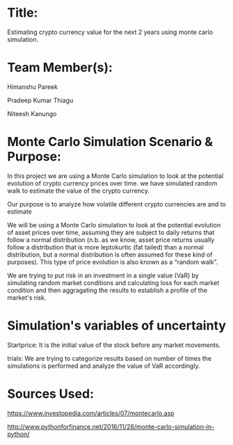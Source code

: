 
# Title:
Estimating crypto currency value for the next 2 years using monte carlo simulation.

# Team Member(s):
Himanshu Pareek

Pradeep Kumar Thiagu

Niteesh Kanungo

# Monte Carlo Simulation Scenario & Purpose:

In this project we are using a Monte Carlo simulation to look at the potential evolution of crypto currency prices over time. we have simulated random walk to estimate the value of the crypto currency. 

Our purpose is to analyze how volatile different crypto currencies are and to estimate 

We will be using a Monte Carlo simulation to look at the potential evolution of asset prices over time, assuming they are subject to daily returns that follow a normal distribution (n.b. as we know, asset price returns usually follow a distribution that is more leptokurtic (fat tailed) than a normal distribution, but a normal distribution is often assumed for these kind of purposes). This type of price evolution is also known as a “random walk”.

We are trying to put risk in an investment in a single value (VaR) by simulating random market conditions and calculating loss for each market condition and then aggragating the results to establish a profile of the market's risk.


# Simulation's variables of uncertainty

Startprice: It is the initial value of the stock before any market movements.

trials: We are trying to categorize results based on number of times the simulations is performed and analyze the value of VaR accordingly.


# Sources Used:
https://www.investopedia.com/articles/07/montecarlo.asp

http://www.pythonforfinance.net/2016/11/28/monte-carlo-simulation-in-python/


